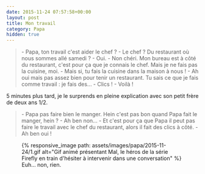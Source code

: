 ```yaml
---
date: 2015-11-24 07:57:58+00:00
layout: post
title: Mon travail
category: Papa
hidden: true
---
```


> \- Papa, ton travail c'est aider le chef ?
> \- Le chef ? Du restaurant où nous sommes allé samedi ?
> \- Oui.
> \- Non chéri. Mon bureau est à côté du restaurant, c'est pour ça que je connais le chef. Mais je ne fais pas la cuisine, moi.
> \- Mais si, tu fais la cuisine dans la maison à nous !
> \- Ah oui mais pas assez bien pour tenir un restaurant. Tu sais ce que je fais comme travail : je fais des...
> \- Clics !
> \- Voilà !

5 minutes plus tard, je le surprends en pleine explication avec son petit frère de deux ans 1/2.

> \- Papa pas faire bien le manger. Hein c'est pas bon quand Papa fait le manger, hein ?
> \- Ah ben non...
> \- Et c'est pour ça que Papa il peut pas faire le travail avec le chef du restaurant, alors il fait des clics à côté.
> \- Ah ben oui !

<figure>
  {% responsive_image path: assets/images/papa/2015-11-24/1.gif alt="Gif animé présentant Mal, le héros de la série Firefly en train d'hésiter à intervenir dans une conversation" %}
  <figcaption>Euh… non, rien.</figcaption>
</figure>
